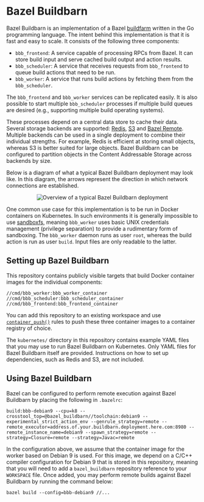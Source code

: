 # Bazel Buildbarn

Bazel Buildbarn is an implementation of a Bazel
[buildfarm](https://en.wikipedia.org/wiki/Compile_farm) written in the
Go programming language. The intent behind this implementation is that
it is fast and easy to scale. It consists of the following three
components:

- `bbb_frontend`: A service capable of processing RPCs from Bazel. It
  can store build input and serve cached build output and action results.
- `bbb_scheduler`: A service that receives requests from `bbb_frontend`
  to queue build actions that need to be run.
- `bbb_worker`: A service that runs build actions by fetching them from
  the `bbb_scheduler`.

The `bbb_frontend` and `bbb_worker` services can be replicated easily.
It is also possible to start multiple `bbb_scheduler` processes if
multiple build queues are desired (e.g., supporting multiple build
operating systems).

These processes depend on a central data store to cache their data.
Several storage backends are supported: [Redis](https://redis.io/),
[S3](https://aws.amazon.com/s3/) and [Bazel Remote](https://github.com/buchgr/bazel-remote/).
Multiple backends can be used in a single deployment to combine their
individual strengths. For example, Redis is efficient at storing small
objects, whereas S3 is better suited for large objects. Bazel Buildbarn
can be configured to partition objects in the Content Addressable
Storage across backends by size.

Below is a diagram of what a typical Bazel Buildbarn deployment may look
like. In this diagram, the arrows represent the direction in which
network connections are established.

<p align="center">
  <img src="https://github.com/EdSchouten/bazel-buildbarn/raw/master/doc/diagrams/bbb-overview.png" alt="Overview of a typical Bazel Buildbarn deployment"/>
</p>

One common use case for this implementation is to be run in Docker
containers on Kubernetes. In such environments it is
generally impossible to use [sandboxfs](https://github.com/bazelbuild/sandboxfs/),
meaning `bbb_worker` uses basic UNIX credentials management (privilege
separation) to provide a rudimentary form of sandboxing. The
`bbb_worker` daemon runs as user `root`, whereas the build action is run
as user `build`. Input files are only readable to the latter.

## Setting up Bazel Buildbarn

This repository contains publicly visible targets that build Docker
container images for the individual components:

    //cmd/bbb_worker:bbb_worker_container
    //cmd/bbb_scheduler:bbb_scheduler_container
    //cmd/bbb_frontend:bbb_frontend_container

You can add this repository to an existing workspace and use
[`container_push()`](https://github.com/bazelbuild/rules_docker#container_push-1)
rules to push these three container images to a container registry of
choice.

The `kubernetes/` directory in this repository contains example YAML
files that you may use to run Bazel Buildbarn on Kubernetes. Only YAML
files for Bazel Buildbarn itself are provided. Instructions on how to
set up dependencies, such as Redis and S3, are not included.

## Using Bazel Buildbarn

Bazel can be configured to perform remote execution against Bazel Buildbarn by
placing the following in `.bazelrc`:

    build:bbb-debian9 --cpu=k8 --crosstool_top=@bazel_buildbarn//toolchain:debian9 --experimental_strict_action_env --genrule_strategy=remote --remote_executor=address.of.your.buildbarn.deployment.here.com:8980 --remote_instance_name=debian9 --spawn_strategy=remote --strategy=Closure=remote --strategy=Javac=remote

In the configuration above, we assume that the container image for the
worker based on Debian 9 is used. For this image, we depend on a C/C++
compiler configuration for Debian 9 that is stored in this repository,
meaning that you will need to add a `bazel_buildbarn` repository
reference to your `WORKSPACE` file. Once added, you may perform remote
builds against Bazel Buildbarn by running the command below:

    bazel build --config=bbb-debian9 //...

